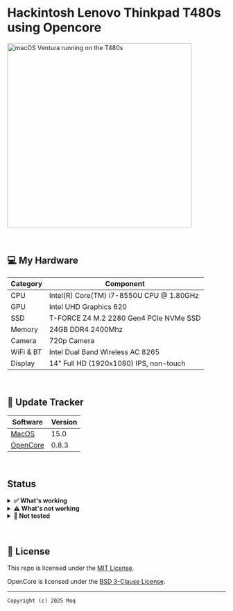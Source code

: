 # Hackintosh Lenovo Thinkpad T480s using Opencore

<img align="center" src="/img/t480s-ventura.png" alt="macOS Ventura running on the T480s" width="425">



&nbsp;

## 💻 My Hardware

| Category  | Component                                  |
| --------- | ------------------------------------------ |
| CPU       | Intel(R) Core(TM) i7-8550U CPU @ 1.80GHz   |
| GPU       | Intel UHD Graphics 620                     |
| SSD       | T-FORCE Z4 M.2 2280 Gen4 PCIe NVMe SSD     |
| Memory    | 24GB DDR4 2400Mhz                          |
| Camera    | 720p Camera                                |
| WiFi & BT | Intel Dual Band Wireless AC 8265           |
| Display   | 14" Full HD (1920x1080) IPS, non-touch     |

&nbsp;

## 🔄 Update Tracker

| Software  | Version                                                       |
| --------- | --------------------------------------------------------------|
| [MacOS](https://www.apple.com/macos/)                            | 15.0   |
| [OpenCore](https://github.com/acidanthera/OpenCorePkg/releases)  | 0.8.3  |

&nbsp;

## Status

<details>  
<summary><strong>✅ What's working</strong></summary>
</br>
 
- [X] Intel WiFi & Bluetooth (thanks to [itlwn](https://github.com/OpenIntelWireless/itlwm))
- [X] Brightness
- [X] Volume Control
- [X] Battery Information
- [X] Audio (Audio Jack & Speaker)
- [X] All USB Ports
- [X] Built-in Camera
- [X] Graphics Acceleration (Intel UHD 620)
- [X] Touchpad
- [X] Trackpoint
- [X] Power management and Sleep
- [X] FaceTime, iMessage (iServices)
- [X] HDMI
- [X] USB-C
- [X] Thunderbolt 3
- [X] Dualboot with Windows 11


</details>

<details>  
<summary><strong>⚠️ What's not working</strong></summary>
</br>

- [ ] Safari DRM ```Use Chromium powered Browser or Firefox to watch Amazon Prime Video, Netflix, Disney+ and others```
- [ ] AirDrop & Continuity
- [ ] Fingerprint Reader (Disabled with NoTouchID kext)
- [ ] WWAN

</details>

<details>  
<summary><strong>🔄 Not tested</strong></summary>
</br>

- [ ] Sidecar Wireless
- [ ] Apple Watch Unlock
- [ ] Sidecar (Cable) / AirPlay to Mac


</details>

&nbsp;

## 📜 License

This repo is licensed under the [MIT License]().

OpenCore is licensed under the [BSD 3-Clause License](https://github.com/acidanthera/OpenCorePkg/blob/master/LICENSE.txt).

---
```Copyright (c) 2025 Moq```
